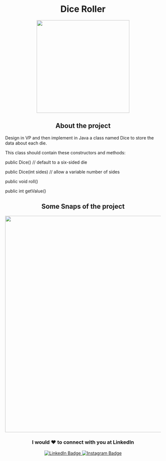 <h1 align="center">
Dice Roller
</h1>

<div id="header" align="center">
  <img src="https://media.giphy.com/media/5xtDarpTZP1hgRgReLK/giphy.gif" width="300"/>
</div>




<h2 align="center">About the project</h2>
<p> Design in VP and then implement in Java a class named Dice to store the data about
each die. </p>
<p>This class should contain these constructors and methods:</p>
<p>public Dice() // default to a six-sided die</p>
<p>public Dice(int sides) // allow a variable number of sides</p>
<p>public void roll()</p>
<p>public int getValue() </p>


<h2 align="center">
Some Snaps of the project
</h2>
<div id="gif" align="center">
  <img src="https://user-images.githubusercontent.com/109918147/196404495-3c138e30-bf26-4bbe-9c4b-42a13a4a788d.png" width="700"/>
</div>





<h3 align="center">
I would ❤ to connect with you at  LinkedIn
</h3>
<div id="badges" align="center">
  <a href="https://www.linkedin.com/in/gabrielapansini/">
    <img src="https://img.shields.io/badge/LinkedIn-blue?style=for-the-badge&logo=linkedin&logoColor=white" alt="LinkedIn Badge"/>
  </a>
  <a href="https://www.instagram.com/gabipansini/">
    <img src="https://img.shields.io/badge/Instagram-red?style=for-the-badge&logo=youtube&logoColor=white" alt="Instagram Badge"/>
  </a>
</div>

